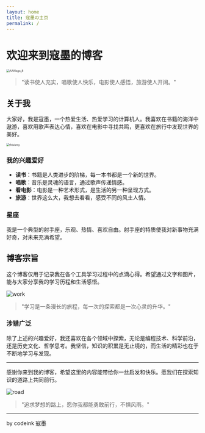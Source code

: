 ```yaml
---
layout: home
title: 寇墨の主页
permalink: /
---
```


# 欢迎来到寇墨的博客

<img src="https://s2.loli.net/2024/08/04/fG4iV3J8Q5WrZvd.png" alt="AAAlogo_8" style="zoom:50%;margin: auto;display: block;" />



> "读书使人充实，唱歌使人快乐，电影使人感悟，旅游使人开阔。"

## 关于我

大家好，我是寇墨，一个热爱生活、热爱学习的计算机人。我喜欢在书籍的海洋中遨游，喜欢用歌声表达心情，喜欢在电影中寻找共鸣，更喜欢在旅行中发现世界的美好。

<img src="https://s2.loli.net/2024/08/04/78xQp16PyEjOqua.webp" alt="thisismy" style="zoom:50%;" />

### 我的兴趣爱好

- **读书**：书籍是人类进步的阶梯，每一本书都是一个新的世界。
- **唱歌**：音乐是灵魂的语言，通过歌声传递情感。
- **看电影**：电影是一种艺术形式，是生活的另一种呈现方式。
- **旅游**：世界这么大，我想去看看，感受不同的风土人情。



### 星座

我是一个典型的射手座，乐观、热情、喜欢自由。射手座的特质使我对新事物充满好奇，对未来充满希望。

## 博客宗旨

这个博客仅用于记录我在各个工具学习过程中的点滴心得。希望通过文字和图片，能与大家分享我的学习历程和生活感悟。

![work](https://s2.loli.net/2024/08/04/XUjAY6pOHMrykGe.webp)

> "学习是一条漫长的旅程，每一次的探索都是一次心灵的升华。"

### 涉猎广泛

除了上述的兴趣爱好，我还喜欢在各个领域中探索，无论是编程技术、科学前沿，还是历史文化、哲学思考。我坚信，知识的积累是无止境的，而生活的精彩也在于不断地学习与发现。

---

感谢你来到我的博客，希望这里的内容能带给你一丝启发和快乐。愿我们在探索知识的道路上共同前行。

![road](https://s2.loli.net/2024/08/04/ZcjUxALHJwoC7B9.webp)

> "追求梦想的路上，愿你我都能勇敢前行，不惧风雨。"

---

by codeink 寇墨
